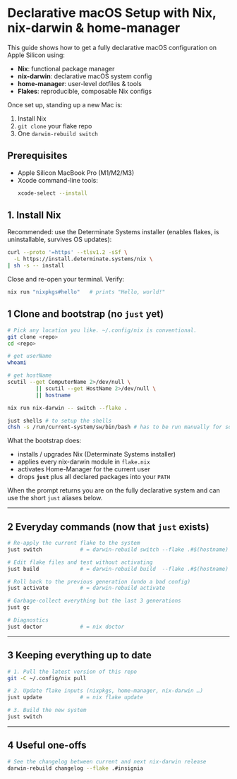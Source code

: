 # Declarative macOS Setup with Nix, nix-darwin & home-manager

This guide shows how to get a fully declarative macOS configuration on Apple Silicon
using:

- **Nix**: functional package manager
- **nix-darwin**: declarative macOS system config
- **home-manager**: user-level dotfiles & tools
- **Flakes**: reproducible, composable Nix configs

Once set up, standing up a new Mac is:

1. Install Nix
2. `git clone` your flake repo
3. One `darwin-rebuild switch`

## Prerequisites

- Apple Silicon MacBook Pro (M1/M2/M3)
- Xcode command-line tools:
  ```bash
  xcode-select --install
  ```

## 1. Install Nix

Recommended: use the Determinate Systems installer (enables flakes, is uninstallable, survives OS updates):

```bash
curl --proto '=https' --tlsv1.2 -sSf \
  -L https://install.determinate.systems/nix \
| sh -s -- install
```

Close and re-open your terminal. Verify:

```bash
nix run "nixpkgs#hello"   # prints "Hello, world!"
```

## 1 Clone and bootstrap (no `just` yet)

```bash
# Pick any location you like. ~/.config/nix is conventional.
git clone <repo>
cd <repo>

# get userName
whoami

# get hostName
scutil --get ComputerName 2>/dev/null \
         || scutil --get HostName 2>/dev/null \
         || hostname

nix run nix-darwin -- switch --flake .

just shells # to setup the shells
chsh -s /run/current-system/sw/bin/bash # has to be run manually for some reason
```

What the bootstrap does:

- installs / upgrades Nix (Determinate Systems installer)
- applies every nix-darwin module in `flake.nix`
- activates Home-Manager for the current user
- drops **`just`** plus all declared packages into your `PATH`

When the prompt returns you are on the fully declarative system and can use the
short `just` aliases below.

---

## 2 Everyday commands (now that `just` exists)

```bash
# Re-apply the current flake to the system
just switch            # = darwin-rebuild switch --flake .#$(hostname)

# Edit flake files and test without activating
just build             # = darwin-rebuild build  --flake .#$(hostname)

# Roll back to the previous generation (undo a bad config)
just activate          # = darwin-rebuild activate

# Garbage-collect everything but the last 3 generations
just gc

# Diagnostics
just doctor            # = nix doctor
```

---

## 3 Keeping everything up to date

```bash
# 1. Pull the latest version of this repo
git -C ~/.config/nix pull

# 2. Update flake inputs (nixpkgs, home-manager, nix-darwin …)
just update            # = nix flake update

# 3. Build the new system
just switch
```

---

## 4 Useful one-offs

```bash
# See the changelog between current and next nix-darwin release
darwin-rebuild changelog --flake .#insignia
```
